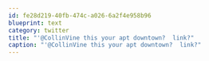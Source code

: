 ```yaml
---
id: fe28d219-40fb-474c-a026-6a2f4e958b96
blueprint: text
category: twitter
title: "'@CollinVine this your apt downtown?  link?"
caption: "'@CollinVine this your apt downtown?  link?"
---
```

